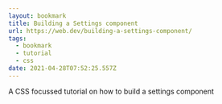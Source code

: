```yaml
---
layout: bookmark
title: Building a Settings component
url: https://web.dev/building-a-settings-component/
tags:
  - bookmark
  - tutorial
  - css
date: 2021-04-28T07:52:25.557Z
---
```

A CSS focussed tutorial on how to build a settings component 